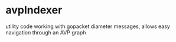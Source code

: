 # avpIndexer
utility code working with gopacket diameter messages, allows easy navigation through an AVP graph
